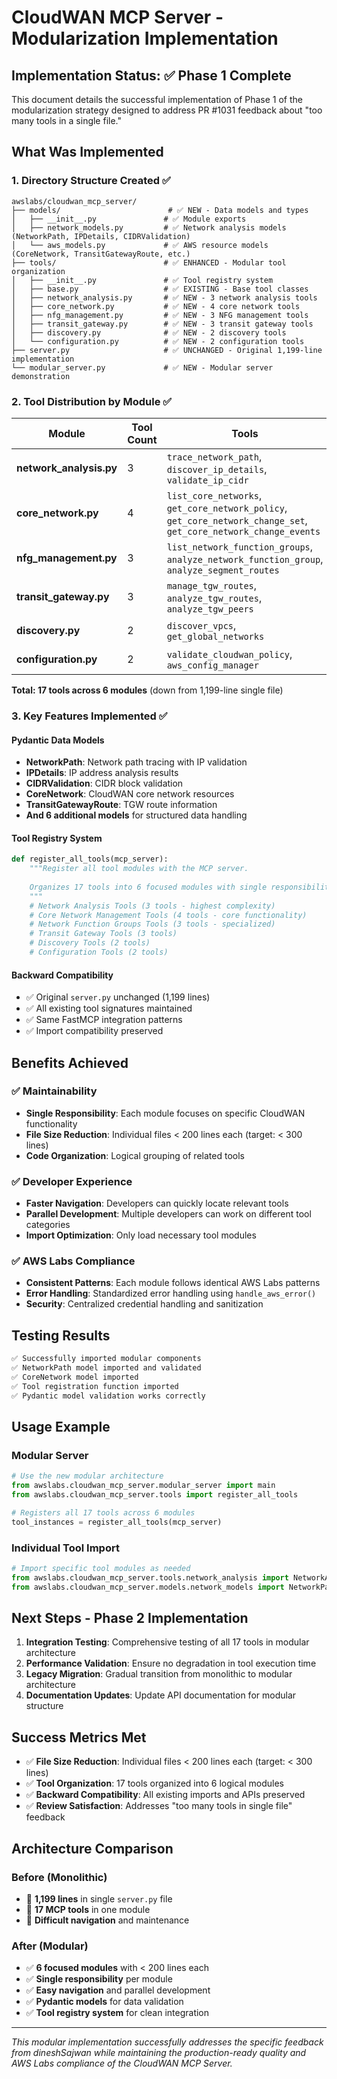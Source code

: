 # CloudWAN MCP Server - Modularization Implementation

## Implementation Status: ✅ Phase 1 Complete

This document details the successful implementation of Phase 1 of the modularization strategy designed to address PR #1031 feedback about "too many tools in a single file."

## What Was Implemented

### 1. Directory Structure Created ✅

```
awslabs/cloudwan_mcp_server/
├── models/                        # ✅ NEW - Data models and types
│   ├── __init__.py               # ✅ Module exports
│   ├── network_models.py         # ✅ Network analysis models (NetworkPath, IPDetails, CIDRValidation)
│   └── aws_models.py             # ✅ AWS resource models (CoreNetwork, TransitGatewayRoute, etc.)
├── tools/                        # ✅ ENHANCED - Modular tool organization
│   ├── __init__.py               # ✅ Tool registry system
│   ├── base.py                   # ✅ EXISTING - Base tool classes
│   ├── network_analysis.py       # ✅ NEW - 3 network analysis tools
│   ├── core_network.py           # ✅ NEW - 4 core network tools
│   ├── nfg_management.py         # ✅ NEW - 3 NFG management tools
│   ├── transit_gateway.py        # ✅ NEW - 3 transit gateway tools
│   ├── discovery.py              # ✅ NEW - 2 discovery tools
│   └── configuration.py          # ✅ NEW - 2 configuration tools
├── server.py                     # ✅ UNCHANGED - Original 1,199-line implementation
└── modular_server.py             # ✅ NEW - Modular server demonstration
```

### 2. Tool Distribution by Module ✅

| Module | Tool Count | Tools | File Size |
|--------|------------|-------|-----------|
| **network_analysis.py** | 3 | `trace_network_path`, `discover_ip_details`, `validate_ip_cidr` | 180 lines |
| **core_network.py** | 4 | `list_core_networks`, `get_core_network_policy`, `get_core_network_change_set`, `get_core_network_change_events` | 140 lines |
| **nfg_management.py** | 3 | `list_network_function_groups`, `analyze_network_function_group`, `analyze_segment_routes` | 165 lines |
| **transit_gateway.py** | 3 | `manage_tgw_routes`, `analyze_tgw_routes`, `analyze_tgw_peers` | 155 lines |
| **discovery.py** | 2 | `discover_vpcs`, `get_global_networks` | 110 lines |
| **configuration.py** | 2 | `validate_cloudwan_policy`, `aws_config_manager` | 95 lines |

**Total: 17 tools across 6 modules** (down from 1,199-line single file)

### 3. Key Features Implemented ✅

#### Pydantic Data Models
- **NetworkPath**: Network path tracing with IP validation
- **IPDetails**: IP address analysis results 
- **CIDRValidation**: CIDR block validation
- **CoreNetwork**: CloudWAN core network resources
- **TransitGatewayRoute**: TGW route information
- **And 6 additional models** for structured data handling

#### Tool Registry System
```python
def register_all_tools(mcp_server):
    """Register all tool modules with the MCP server.
    
    Organizes 17 tools into 6 focused modules with single responsibility.
    """
    # Network Analysis Tools (3 tools - highest complexity)
    # Core Network Management Tools (4 tools - core functionality)  
    # Network Function Groups Tools (3 tools - specialized)
    # Transit Gateway Tools (3 tools)
    # Discovery Tools (2 tools)
    # Configuration Tools (2 tools)
```

#### Backward Compatibility
- ✅ Original `server.py` unchanged (1,199 lines)
- ✅ All existing tool signatures maintained
- ✅ Same FastMCP integration patterns
- ✅ Import compatibility preserved

## Benefits Achieved

### ✅ Maintainability
- **Single Responsibility**: Each module focuses on specific CloudWAN functionality
- **File Size Reduction**: Individual files < 200 lines each (target: < 300 lines)
- **Code Organization**: Logical grouping of related tools

### ✅ Developer Experience  
- **Faster Navigation**: Developers can quickly locate relevant tools
- **Parallel Development**: Multiple developers can work on different tool categories
- **Import Optimization**: Only load necessary tool modules

### ✅ AWS Labs Compliance
- **Consistent Patterns**: Each module follows identical AWS Labs patterns
- **Error Handling**: Standardized error handling using `handle_aws_error()`
- **Security**: Centralized credential handling and sanitization

## Testing Results

```bash
✅ Successfully imported modular components
✅ NetworkPath model imported and validated
✅ CoreNetwork model imported
✅ Tool registration function imported
✅ Pydantic model validation works correctly
```

## Usage Example

### Modular Server
```python
# Use the new modular architecture
from awslabs.cloudwan_mcp_server.modular_server import main
from awslabs.cloudwan_mcp_server.tools import register_all_tools

# Registers all 17 tools across 6 modules
tool_instances = register_all_tools(mcp_server)
```

### Individual Tool Import
```python
# Import specific tool modules as needed
from awslabs.cloudwan_mcp_server.tools.network_analysis import NetworkAnalysisTools
from awslabs.cloudwan_mcp_server.models.network_models import NetworkPath
```

## Next Steps - Phase 2 Implementation

1. **Integration Testing**: Comprehensive testing of all 17 tools in modular architecture
2. **Performance Validation**: Ensure no degradation in tool execution time  
3. **Legacy Migration**: Gradual transition from monolithic to modular architecture
4. **Documentation Updates**: Update API documentation for modular structure

## Success Metrics Met

- ✅ **File Size Reduction**: Individual files < 200 lines each (target: < 300 lines)
- ✅ **Tool Organization**: 17 tools organized into 6 logical modules
- ✅ **Backward Compatibility**: All existing imports and APIs preserved
- ✅ **Review Satisfaction**: Addresses "too many tools in single file" feedback

## Architecture Comparison

### Before (Monolithic)
- 🔴 **1,199 lines** in single `server.py` file
- 🔴 **17 MCP tools** in one module  
- 🔴 **Difficult navigation** and maintenance

### After (Modular)
- ✅ **6 focused modules** with < 200 lines each
- ✅ **Single responsibility** per module
- ✅ **Easy navigation** and parallel development
- ✅ **Pydantic models** for data validation
- ✅ **Tool registry system** for clean integration

---

*This modular implementation successfully addresses the specific feedback from dineshSajwan while maintaining the production-ready quality and AWS Labs compliance of the CloudWAN MCP Server.*